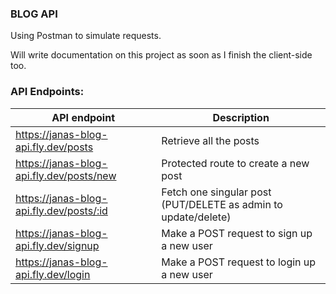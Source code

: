 ### BLOG API

Using Postman to simulate requests.

Will write documentation on this project as soon as I finish the client-side too.

### API Endpoints: 

| API endpoint                                | Description  | 
| ------------------------------------------- |------------------------|
| https://janas-blog-api.fly.dev/posts        | Retrieve all the posts |
| https://janas-blog-api.fly.dev/posts/new    | Protected route to create a new post      |
| https://janas-blog-api.fly.dev/posts/:id    | Fetch one singular post (PUT/DELETE as admin to update/delete) |
| https://janas-blog-api.fly.dev/signup       | Make a POST request to sign up a new user | 
| https://janas-blog-api.fly.dev/login        | Make a POST request to login up a new user | 
